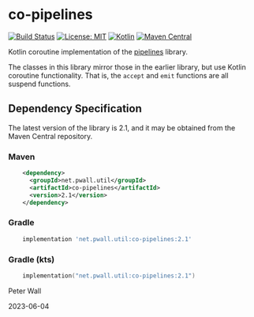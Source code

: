 # co-pipelines

[![Build Status](https://travis-ci.com/pwall567/co-pipelines.svg?branch=main)](https://app.travis-ci.com/github/pwall567/co-pipelines)
[![License: MIT](https://img.shields.io/badge/License-MIT-yellow.svg)](https://opensource.org/licenses/MIT)
[![Kotlin](https://img.shields.io/static/v1?label=Kotlin&message=v1.7.21&color=7f52ff&logo=kotlin&logoColor=7f52ff)](https://github.com/JetBrains/kotlin/releases/tag/v1.7.21)
[![Maven Central](https://img.shields.io/maven-central/v/net.pwall.util/co-pipelines?label=Maven%20Central)](https://search.maven.org/search?q=g:%22net.pwall.util%22%20AND%20a:%22co-pipelines%22)

Kotlin coroutine implementation of the [pipelines](https://github.com/pwall567/pipelines.git) library.

The classes in this library mirror those in the earlier library, but use Kotlin coroutine functionality.
That is, the `accept` and `emit` functions are all suspend functions.

## Dependency Specification

The latest version of the library is 2.1, and it may be obtained from the Maven Central repository.

### Maven
```xml
    <dependency>
      <groupId>net.pwall.util</groupId>
      <artifactId>co-pipelines</artifactId>
      <version>2.1</version>
    </dependency>
```
### Gradle
```groovy
    implementation 'net.pwall.util:co-pipelines:2.1'
```
### Gradle (kts)
```kotlin
    implementation("net.pwall.util:co-pipelines:2.1")
```

Peter Wall

2023-06-04
